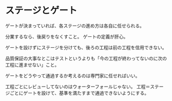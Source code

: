# ステージとゲート

ゲートが決まっていれば、各ステージの進め方は各自に任せられる。

分業するなら、後戻りをなくすこと。
ゲートの定義が肝心。

ゲートを設けずにステージを分けても、後ろの工程は前の工程を信用できない。

品質保証の大事なとこはテストというよりも「今の工程が終わってないのに次の工程に進ませない」こと。

ゲートをどうやって通過するか考えるのは専門家に任せればいい。

工程ごとにレビューしてないのはウォーターフォールじゃない。
工程＝ステージごとにゲートを設けて、基準を満たすまで通過できないようにする。

